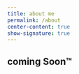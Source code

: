 ```yaml
---
title: about me
permalink: /about
center-content: true
show-signature: true
---
```


## coming Soon™

<!-- This page tells you a little bit about me. -->
